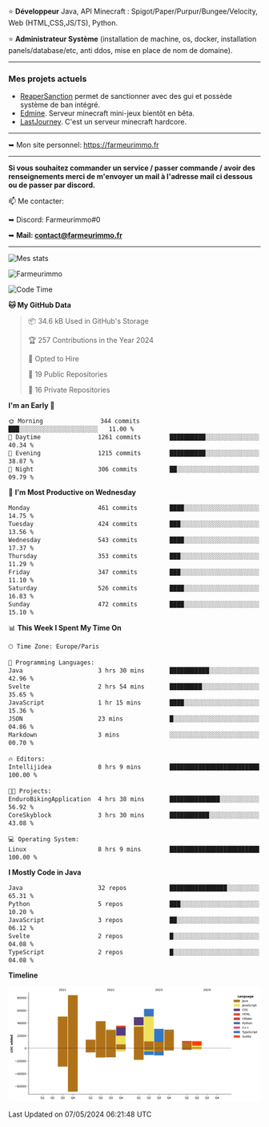 ⭐ **Développeur** Java, API Minecraft : Spigot/Paper/Purpur/Bungee/Velocity, Web (HTML,CSS,JS/TS), Python.

⭐ **Administrateur Système** (installation de machine, os, docker, installation panels/database/etc, anti ddos, mise en place de nom de domaine).

---

### Mes projets actuels
- [ReaperSanction](https://www.spigotmc.org/resources/reapersanction.89580/) permet de sanctionner avec des gui et possède système de ban intégré.
- [Edmine](https://edmine.net). Serveur minecraft mini-jeux bientôt en bêta.
- [LastJourney](https://lastjourney.fr). C'est un serveur minecraft hardcore.

---

➥ Mon site personnel: https://farmeurimmo.fr

---

**Si vous souhaitez commander un service / passer commande / avoir des renseignements merci de m'envoyer un mail à l'adresse mail ci dessous ou de passer par discord.**

📫 Me contacter:
 
   ➥ Discord: Farmeurimmo#0
   
   ➥ **Mail: contact@farmeurimmo.fr**

---

![Mes stats](https://github-readme-stats.farmeurimmo.fr/api?username=Farmeurimmo&count_private=true&show_icons=true&theme=radical)

<img src="https://komarev.com/ghpvc/?username=Farmeurimmo" alt="Farmeurimmo" />

<!--START_SECTION:waka-->
![Code Time](http://img.shields.io/badge/Code%20Time-1%2C326%20hrs%2023%20mins-blue)

**🐱 My GitHub Data** 

> 📦 34.6 kB Used in GitHub's Storage 
 > 
> 🏆 257 Contributions in the Year 2024
 > 
> 💼 Opted to Hire
 > 
> 📜 19 Public Repositories 
 > 
> 🔑 16 Private Repositories 
 > 
**I'm an Early 🐤** 

```text
🌞 Morning                344 commits         ███░░░░░░░░░░░░░░░░░░░░░░   11.00 % 
🌆 Daytime                1261 commits        ██████████░░░░░░░░░░░░░░░   40.34 % 
🌃 Evening                1215 commits        ██████████░░░░░░░░░░░░░░░   38.87 % 
🌙 Night                  306 commits         ██░░░░░░░░░░░░░░░░░░░░░░░   09.79 % 
```
📅 **I'm Most Productive on Wednesday** 

```text
Monday                   461 commits         ████░░░░░░░░░░░░░░░░░░░░░   14.75 % 
Tuesday                  424 commits         ███░░░░░░░░░░░░░░░░░░░░░░   13.56 % 
Wednesday                543 commits         ████░░░░░░░░░░░░░░░░░░░░░   17.37 % 
Thursday                 353 commits         ███░░░░░░░░░░░░░░░░░░░░░░   11.29 % 
Friday                   347 commits         ███░░░░░░░░░░░░░░░░░░░░░░   11.10 % 
Saturday                 526 commits         ████░░░░░░░░░░░░░░░░░░░░░   16.83 % 
Sunday                   472 commits         ████░░░░░░░░░░░░░░░░░░░░░   15.10 % 
```


📊 **This Week I Spent My Time On** 

```text
🕑︎ Time Zone: Europe/Paris

💬 Programming Languages: 
Java                     3 hrs 30 mins       ███████████░░░░░░░░░░░░░░   42.96 % 
Svelte                   2 hrs 54 mins       █████████░░░░░░░░░░░░░░░░   35.65 % 
JavaScript               1 hr 15 mins        ████░░░░░░░░░░░░░░░░░░░░░   15.36 % 
JSON                     23 mins             █░░░░░░░░░░░░░░░░░░░░░░░░   04.86 % 
Markdown                 3 mins              ░░░░░░░░░░░░░░░░░░░░░░░░░   00.70 % 

🔥 Editors: 
Intellijidea             8 hrs 9 mins        █████████████████████████   100.00 % 

🐱‍💻 Projects: 
EnduroBikingApplication  4 hrs 38 mins       ██████████████░░░░░░░░░░░   56.92 % 
CoreSkyblock             3 hrs 30 mins       ███████████░░░░░░░░░░░░░░   43.08 % 

💻 Operating System: 
Linux                    8 hrs 9 mins        █████████████████████████   100.00 % 
```

**I Mostly Code in Java** 

```text
Java                     32 repos            ████████████████░░░░░░░░░   65.31 % 
Python                   5 repos             ███░░░░░░░░░░░░░░░░░░░░░░   10.20 % 
JavaScript               3 repos             ██░░░░░░░░░░░░░░░░░░░░░░░   06.12 % 
Svelte                   2 repos             █░░░░░░░░░░░░░░░░░░░░░░░░   04.08 % 
TypeScript               2 repos             █░░░░░░░░░░░░░░░░░░░░░░░░   04.08 % 
```



**Timeline**

![Lines of Code chart](https://raw.githubusercontent.com/Farmeurimmo/Farmeurimmo/main/assets/bar_graph.png)


 Last Updated on 07/05/2024 06:21:48 UTC
<!--END_SECTION:waka-->
